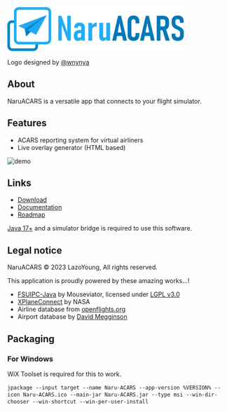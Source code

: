 
<img width="403" alt="banner" src="logo.png">

Logo designed by [@wnynya](https://github.com/wnynya)

## About
NaruACARS is a versatile app that connects to your flight simulator.

## Features
- ACARS reporting system for virtual airliners
- Live overlay generator (HTML based)

<img width="500" alt="demo" src="demo.gif">

## Links
- [Download](https://github.com/LazoYoung/NaruACARS/releases)
- [Documentation](https://github.com/LazoYoung/NaruACARS/wiki)
- [Roadmap](https://github.com/LazoYoung/NaruACARS/wiki/Roadmap)

[Java 17+](https://www.oracle.com/java/technologies/downloads/) and a simulator bridge is required to use this software.

## Legal notice
NaruACARS &#169; 2023 LazoYoung, All rights reserved.

This application is proudly powered by these amazing works...!

- [FSUIPC-Java](https://github.com/Mouseviator/FSUIPC-Java) by Mouseviator, licensed under [LGPL v3.0](https://github.com/Mouseviator/FSUIPC-Java/blob/master/LICENSE.txt)
- [XPlaneConnect](https://github.com/nasa/XPlaneConnect) by NASA
- Airline database from [openflights.org](https://github.com/jpatokal/openflights/blob/master/data/LICENSE)
- Airport database by [David Megginson](https://github.com/davidmegginson/ourairports-data)

## Packaging
### For Windows
WiX Toolset is required for this to work.
```
jpackage --input target --name Naru-ACARS --app-version %VERSION% --icon Naru-ACARS.ico --main-jar Naru-ACARS.jar --type msi --win-dir-chooser --win-shortcut --win-per-user-install
```